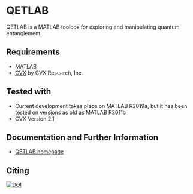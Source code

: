 QETLAB
======

QETLAB is a MATLAB toolbox for exploring and manipulating quantum entanglement.

## Requirements

* MATLAB
* [CVX](http://cvxr.com/cvx/) by CVX Research, Inc.

## Tested with

* Current development takes place on MATLAB R2019a, but it has been tested on versions as old as MATLAB R2011b
* CVX Version 2.1

## Documentation and Further Information

* [QETLAB homepage](http://www.qetlab.com/)

## Citing
[![DOI](https://zenodo.org/badge/doi/10.5281/zenodo.14186.svg)](http://dx.doi.org/10.5281/zenodo.14186)
